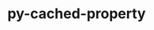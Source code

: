 ---
title: "py-cached-property"
layout: cache
categories: [package, develop-2023-10-29]
meta: {"versions": ["1.5.2"], "compilers": ["gcc@=7.5.0"], "oss": ["ubuntu18.04"], "platforms": ["linux"], "targets": ["x86_64_v3"], "stacks": ["radiuss", "root"], "num_specs": 1, "num_specs_by_stack": {"radiuss": 1, "root": 1}}
spec_details: [{"hash": "3ijtilon6wnodeydp4ihbd3c7gs5nmbd", "compiler": "gcc@=7.5.0", "versions": ["1.5.2"], "os": "ubuntu18.04", "platform": "linux", "target": "x86_64_v3", "variants": ["build_system=python_pip"], "stacks": ["radiuss", "root"], "size": "-", "tarball": "https://binaries.spack.io/releases/develop-2023-10-29/build_cache/linux-ubuntu18.04-x86_64_v3/gcc-7.5.0/py-cached-property-1.5.2/linux-ubuntu18.04-x86_64_v3-gcc-7.5.0-py-cached-property-1.5.2-3ijtilon6wnodeydp4ihbd3c7gs5nmbd.spack"}]
---